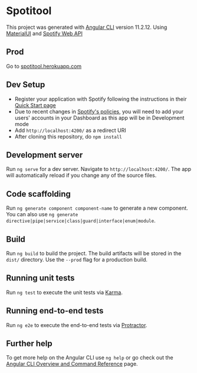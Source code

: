 # Spotitool

This project was generated with [Angular CLI](https://github.com/angular/angular-cli) version 11.2.12. Using [MaterialUI](https://material.angular.io/) and [Spotify Web API](https://developer.spotify.com/documentation/web-api/)

## Prod
Go to [spotitool.herokuapp.com](https://spotitool.herokuapp.com/)

## Dev Setup
- Register your application with Spotify following the instructions in their [Quick Start page](https://developer.spotify.com/documentation/web-api/quick-start/)
- Due to recent changes in [Spotify's policies](https://developer.spotify.com/community/news/2021/05/27/improving-the-developer-and-user-experience-for-third-party-apps/), you will need to add your users' accounts in your Dashboard as this app will be in Development mode
- Add `http://localhost:4200/` as a redirect URI
- After cloning this repository, do `npm install`

## Development server

Run `ng serve` for a dev server. Navigate to `http://localhost:4200/`. The app will automatically reload if you change any of the source files.

## Code scaffolding

Run `ng generate component component-name` to generate a new component. You can also use `ng generate directive|pipe|service|class|guard|interface|enum|module`.

## Build

Run `ng build` to build the project. The build artifacts will be stored in the `dist/` directory. Use the `--prod` flag for a production build.

## Running unit tests

Run `ng test` to execute the unit tests via [Karma](https://karma-runner.github.io).

## Running end-to-end tests

Run `ng e2e` to execute the end-to-end tests via [Protractor](http://www.protractortest.org/).

## Further help

To get more help on the Angular CLI use `ng help` or go check out the [Angular CLI Overview and Command Reference](https://angular.io/cli) page.
